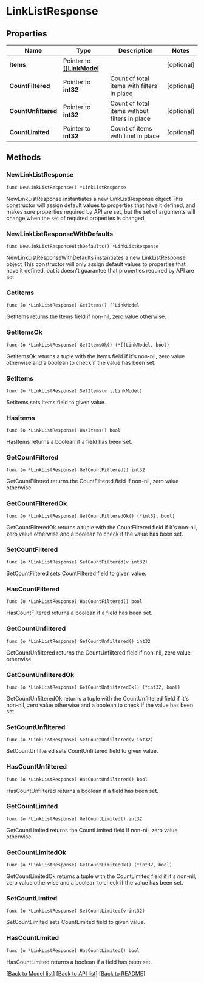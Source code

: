 # LinkListResponse

## Properties

Name | Type | Description | Notes
------------ | ------------- | ------------- | -------------
**Items** | Pointer to [**[]LinkModel**](LinkModel.md) |  | [optional] 
**CountFiltered** | Pointer to **int32** | Count of total items with filters in place | [optional] 
**CountUnfiltered** | Pointer to **int32** | Count of total items without filters in place | [optional] 
**CountLimited** | Pointer to **int32** | Count of items with limit in place | [optional] 

## Methods

### NewLinkListResponse

`func NewLinkListResponse() *LinkListResponse`

NewLinkListResponse instantiates a new LinkListResponse object
This constructor will assign default values to properties that have it defined,
and makes sure properties required by API are set, but the set of arguments
will change when the set of required properties is changed

### NewLinkListResponseWithDefaults

`func NewLinkListResponseWithDefaults() *LinkListResponse`

NewLinkListResponseWithDefaults instantiates a new LinkListResponse object
This constructor will only assign default values to properties that have it defined,
but it doesn't guarantee that properties required by API are set

### GetItems

`func (o *LinkListResponse) GetItems() []LinkModel`

GetItems returns the Items field if non-nil, zero value otherwise.

### GetItemsOk

`func (o *LinkListResponse) GetItemsOk() (*[]LinkModel, bool)`

GetItemsOk returns a tuple with the Items field if it's non-nil, zero value otherwise
and a boolean to check if the value has been set.

### SetItems

`func (o *LinkListResponse) SetItems(v []LinkModel)`

SetItems sets Items field to given value.

### HasItems

`func (o *LinkListResponse) HasItems() bool`

HasItems returns a boolean if a field has been set.

### GetCountFiltered

`func (o *LinkListResponse) GetCountFiltered() int32`

GetCountFiltered returns the CountFiltered field if non-nil, zero value otherwise.

### GetCountFilteredOk

`func (o *LinkListResponse) GetCountFilteredOk() (*int32, bool)`

GetCountFilteredOk returns a tuple with the CountFiltered field if it's non-nil, zero value otherwise
and a boolean to check if the value has been set.

### SetCountFiltered

`func (o *LinkListResponse) SetCountFiltered(v int32)`

SetCountFiltered sets CountFiltered field to given value.

### HasCountFiltered

`func (o *LinkListResponse) HasCountFiltered() bool`

HasCountFiltered returns a boolean if a field has been set.

### GetCountUnfiltered

`func (o *LinkListResponse) GetCountUnfiltered() int32`

GetCountUnfiltered returns the CountUnfiltered field if non-nil, zero value otherwise.

### GetCountUnfilteredOk

`func (o *LinkListResponse) GetCountUnfilteredOk() (*int32, bool)`

GetCountUnfilteredOk returns a tuple with the CountUnfiltered field if it's non-nil, zero value otherwise
and a boolean to check if the value has been set.

### SetCountUnfiltered

`func (o *LinkListResponse) SetCountUnfiltered(v int32)`

SetCountUnfiltered sets CountUnfiltered field to given value.

### HasCountUnfiltered

`func (o *LinkListResponse) HasCountUnfiltered() bool`

HasCountUnfiltered returns a boolean if a field has been set.

### GetCountLimited

`func (o *LinkListResponse) GetCountLimited() int32`

GetCountLimited returns the CountLimited field if non-nil, zero value otherwise.

### GetCountLimitedOk

`func (o *LinkListResponse) GetCountLimitedOk() (*int32, bool)`

GetCountLimitedOk returns a tuple with the CountLimited field if it's non-nil, zero value otherwise
and a boolean to check if the value has been set.

### SetCountLimited

`func (o *LinkListResponse) SetCountLimited(v int32)`

SetCountLimited sets CountLimited field to given value.

### HasCountLimited

`func (o *LinkListResponse) HasCountLimited() bool`

HasCountLimited returns a boolean if a field has been set.


[[Back to Model list]](../README.md#documentation-for-models) [[Back to API list]](../README.md#documentation-for-api-endpoints) [[Back to README]](../README.md)



